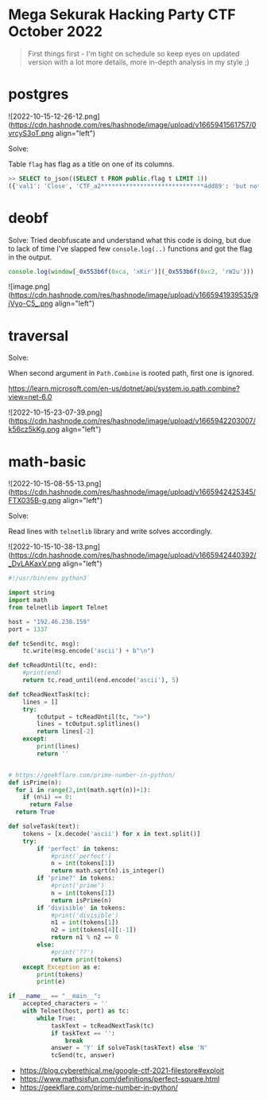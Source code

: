 # Mega Sekurak Hacking Party CTF October 2022

> First things first - I'm tight on schedule so keep eyes on updated version with a lot more details, more in-depth analysis in my style ;)

# postgres


![2022-10-15-12-26-12.png](https://cdn.hashnode.com/res/hashnode/image/upload/v1665941561757/0vrcyS3oT.png align="left")

Solve:

Table `flag` has flag as a title on one of its columns.

```sql
>> SELECT to_json((SELECT t FROM public.flag t LIMIT 1))
({'val1': 'Close', 'CTF_a2*****************************4dd89': 'but not there yet'},)
```

# deobf

Solve:
Tried deobfuscate and understand what this code is doing, but due to lack of time I've slapped few `console.log(..)` functions and got the flag in the output.

```js
console.log(window[_0x553b6f(0xca, 'xKir')](_0x553b6f(0xc2, 'rW2u')))
```

![image.png](https://cdn.hashnode.com/res/hashnode/image/upload/v1665941939535/9jVyo-C5_.png align="left")

# traversal

Solve: 

When second argument in `Path.Combine` is rooted path, first one is ignored.

https://learn.microsoft.com/en-us/dotnet/api/system.io.path.combine?view=net-6.0

![2022-10-15-23-07-39.png](https://cdn.hashnode.com/res/hashnode/image/upload/v1665942203007/k56cz5kKg.png align="left")

# math-basic


![2022-10-15-08-55-13.png](https://cdn.hashnode.com/res/hashnode/image/upload/v1665942425345/FTX035B-g.png align="left")

Solve:

Read lines with `telnetlib` library and write solves accordingly.

![2022-10-15-10-38-13.png](https://cdn.hashnode.com/res/hashnode/image/upload/v1665942440392/_DvLAKaxV.png align="left")

```py
#!/usr/bin/env python3`

import string
import math
from telnetlib import Telnet

host = "192.46.238.159"
port = 1337

def tcSend(tc, msg):
    tc.write(msg.encode('ascii') + b"\n")

def tcReadUntil(tc, end):
    #print(end)
    return tc.read_until(end.encode('ascii'), 5)

def tcReadNextTask(tc):
    lines = []
    try:
        tcOutput = tcReadUntil(tc, ">>")
        lines = tcOutput.splitlines()
        return lines[-2]
    except:
        print(lines)
        return ''


# https://geekflare.com/prime-number-in-python/
def isPrime(n):
  for i in range(2,int(math.sqrt(n))+1):
    if (n%i) == 0:
      return False
  return True

def solveTask(text):
    tokens = [x.decode('ascii') for x in text.split()]
    try:
        if 'perfect' in tokens:
            #print('perfect')
            n = int(tokens[1])
            return math.sqrt(n).is_integer()
        if 'prime?' in tokens:
            #print('prime')
            n = int(tokens[1])
            return isPrime(n)
        if 'divisible' in tokens:
            #print('divisible')
            n1 = int(tokens[1])
            n2 = int(tokens[4][:-1])
            return n1 % n2 == 0
        else:
            #print('??')
            return print(tokens)
    except Exception as e:
        print(tokens)
        print(e)

if __name__ == "__main__":
    accepted_characters = ''
    with Telnet(host, port) as tc:
        while True:
            taskText = tcReadNextTask(tc)
            if taskText == '':
                break
            answer = 'Y' if solveTask(taskText) else 'N'
            tcSend(tc, answer)

```

* https://blog.cyberethical.me/google-ctf-2021-filestore#exploit
* https://www.mathsisfun.com/definitions/perfect-square.html
* https://geekflare.com/prime-number-in-python/